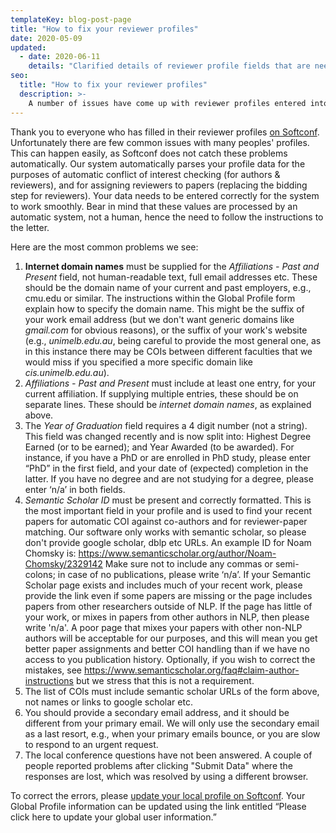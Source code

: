 ```yaml
---
templateKey: blog-post-page
title: "How to fix your reviewer profiles"
date: 2020-05-09
updated: 
  - date: 2020-06-11
    details: "Clarified details of reviewer profile fields that are needed."
seo:
  title: "How to fix your reviewer profiles"
  description: >- 
    A number of issues have come up with reviewer profiles entered into Softconf. Here we explain how to fix them.
---
```


Thank you to everyone who has filled in their reviewer profiles [on Softconf](https://www.softconf.com/emnlp2020/papers/user/scmd.cgi?scmd=updateProfile). 
Unfortunately there are few common issues with many peoples' profiles.
This can happen easily, as Softconf does not catch these problems automatically.
Our system automatically parses your profile data for the purposes of automatic conflict of interest checking (for authors & reviewers), and for assigning reviewers to papers (replacing the bidding step for reviewers). 
Your data needs to be entered correctly for the system to work smoothly. 
Bear in mind that these values are processed by an automatic system, not a human, hence the need to follow the instructions to the letter.

Here are the most common problems we see:

1. **Internet domain names** must be supplied for the *Affiliations - Past and Present* field, not human-readable text, full email addresses etc. These should be the domain name of your current and past employers, e.g., cmu.edu or similar. The instructions within the Global Profile form explain how to specify the domain name. This might be the suffix of your work email address (but we don't want generic domains like *gmail.com* for obvious reasons), or the suffix of your work's website (e.g., *unimelb.edu.au*, being careful to provide the most general one, as in this instance there may be COIs between different faculties that we would miss if you specified a more specific domain like *cis.unimelb.edu.au*).
1. *Affiliations - Past and Present* must include at least one entry, for your current affiliation. If supplying multiple entries, these should be on separate lines. These should be *internet domain names*, as explained above.
1. The *Year of Graduation* field requires a 4 digit number (not a string). This field was changed recently and is now split into: Highest Degree Earned (or to be earned); and Year Awarded (to be awarded). For instance, if you have a PhD or are enrolled in PhD study, please enter “PhD” in the first field, and your date of (expected) completion in the latter. If you have no degree and are not studying for a degree, please enter ‘n/a’ in both fields.
1. *Semantic Scholar ID* must be present and correctly formatted. This is the most important field in your profile and is used to find your recent papers for automatic COI against co-authors and for reviewer-paper matching. Our software only works with semantic scholar, so please don't provide google scholar, dblp etc URLs. An example ID for Noam Chomsky is: https://www.semanticscholar.org/author/Noam-Chomsky/2329142  Make sure not to include any commas or semi-colons; in case of no publications, please write ‘n/a’. If your Semantic Scholar page exists and includes much of your recent work, please provide the link even if some papers are missing or the page includes papers from other researchers outside of NLP. If the page has little of your work, or mixes in papers from other authors in NLP, then please write 'n/a'. A poor page that mixes your papers with other non-NLP authors will be acceptable for our purposes, and this will mean you get better paper assignments and better COI handling than if we have no access to you publication history. Optionally, if you wish to correct the mistakes, see https://www.semanticscholar.org/faq#claim-author-instructions but we stress that this is not a requirement.
1. The list of COIs must include semantic scholar URLs of the form above, not names or links to google scholar etc. 
1. You should provide a secondary email address, and it should be different from your primary email. We will only use the secondary email as a last resort, e.g., when your primary emails bounce, or you are slow to respond to an urgent request.
1. The local conference questions have not been answered. A couple of people reported problems after clicking "Submit Data" where the responses are lost, which was resolved by using a different browser.

To correct the errors, please [update your local profile on Softconf](https://www.softconf.com/emnlp2020/papers/user/scmd.cgi?scmd=updateProfile). Your Global Profile information can be updated using the link entitled “Please click here to update your global user information.”
